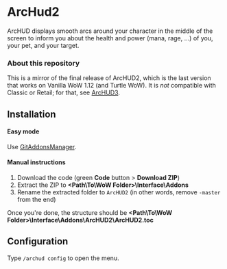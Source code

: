 # ArcHud2

ArcHUD displays smooth arcs around your character in the middle of the screen to inform you about the health and power (mana, rage, ...) of you, your pet, and your target.

### About this repository

This is a mirror of the final release of ArcHUD2, which is the last version that works on Vanilla WoW 1.12 (and Turtle WoW). It is *not* compatible with Classic or Retail; for that, see [ArcHUD3](https://github.com/nyyr/ArcHUD3).

## Installation

#### Easy mode

Use [GitAddonsManager](https://woblight.gitlab.io/overview/gitaddonsmanager/).

#### Manual instructions

1. Download the code (green **Code** button > **Download ZIP**)
2. Extract the ZIP to **<Path\To\WoW Folder>\Interface\Addons**
3. Rename the extracted folder to `ArcHUD2` (in other words, remove `-master` from the end)

Once you're done, the structure should be **<Path\To\WoW Folder>\Interface\Addons\ArcHUD2\ArcHUD2.toc**

## Configuration

Type `/archud config` to open the menu.
